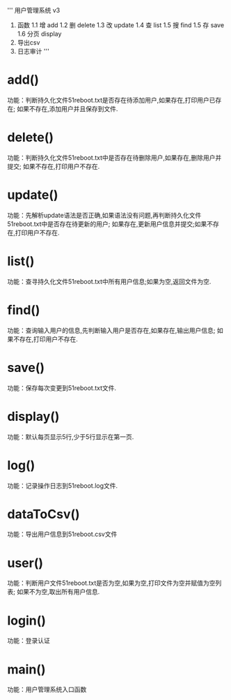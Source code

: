 '''
用户管理系统 v3
1. 函数
    1.1 增 add
    1.2 删 delete
    1.3 改 update
    1.4 查 list
    1.5 搜 find
    1.5 存 save
    1.6 分页 display
2. 导出csv
3. 日志审计
'''

# add()
功能：判断持久化文件51reboot.txt是否存在待添加用户,如果存在,打印用户已存在;
如果不存在,添加用户并且保存到文件.

# delete()
功能：判断持久化文件51reboot.txt中是否存在待删除用户,如果存在,删除用户并提交;
如果不存在,打印用户不存在.

# update()
功能：先解析update语法是否正确,如果语法没有问题,再判断持久化文件51reboot.txt中是否存在待更新的用户;
如果存在,更新用户信息并提交;如果不存在,打印用户不存在.

# list()
功能：查寻持久化文件51reboot.txt中所有用户信息;如果为空,返回文件为空.

# find()
功能：查询输入用户的信息,先判断输入用户是否存在,如果存在,输出用户信息;
如果不存在,打印用户不存在.

# save()
功能：保存每次变更到51reboot.txt文件.

# display()
功能：默认每页显示5行,少于5行显示在第一页.

# log()
功能：记录操作日志到51reboot.log文件.

# dataToCsv()
功能：导出用户信息到51reboot.csv文件

# user()
功能：判断用户文件51reboot.txt是否为空,如果为空,打印文件为空并赋值为空列表;
如果不为空,取出所有用户信息.

# login()
功能：登录认证

# main()
功能：用户管理系统入口函数






